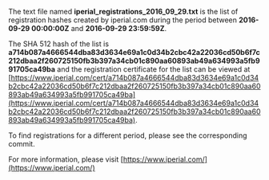 The text file named **iperial_registrations_2016_09_29.txt** is the list of registration hashes created by iperial.com during the period between **2016-09-29 00:00:00Z** and **2016-09-29 23:59:59Z**.

The SHA 512 hash of the list is **a714b087a4666544dba83d3634e69a1c0d34b2cbc42a22036cd50b6f7c212dbaa2f260725150fb3b397a34cb01c890aa60893ab49a634993a5fb991705ca49ba** and the registration certificate for the list can be viewed at [https://www.iperial.com/cert/a714b087a4666544dba83d3634e69a1c0d34b2cbc42a22036cd50b6f7c212dbaa2f260725150fb3b397a34cb01c890aa60893ab49a634993a5fb991705ca49ba](https://www.iperial.com/cert/a714b087a4666544dba83d3634e69a1c0d34b2cbc42a22036cd50b6f7c212dbaa2f260725150fb3b397a34cb01c890aa60893ab49a634993a5fb991705ca49ba).

To find registrations for a different period, please see the corresponding commit.

For more information, please visit [https://www.iperial.com/](https://www.iperial.com/)
